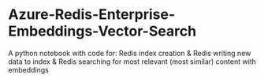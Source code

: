 # Azure-Redis-Enterprise-Embeddings-Vector-Search
A python notebook with code for:  Redis index creation  &amp; Redis writing new data to index  &amp; Redis searching for most relevant (most similar) content with embeddings
